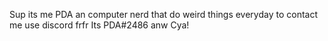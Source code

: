 Sup its me PDA an computer nerd that do weird things everyday to contact me use discord
frfr Its PDA#2486
anw Cya!

